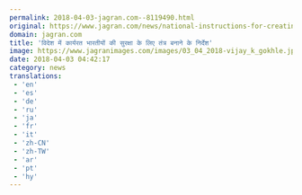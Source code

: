 ```yaml
---
permalink: 2018-04-03-jagran.com--8119490.html
original: https://www.jagran.com/news/national-instructions-for-creating-mechanisms-for-the-protection-of-indians-working-abroad-17768314.html
domain: jagran.com
title: 'विदेश में कार्यरत भारतीयों की सुरक्षा के लिए तंत्र बनाने के निर्देश'
image: https://www.jagranimages.com/images/03_04_2018-vijay_k_gokhle.jpg
date: 2018-04-03 04:42:17
category: news
translations: 
 - 'en'
 - 'es'
 - 'de'
 - 'ru'
 - 'ja'
 - 'fr'
 - 'it'
 - 'zh-CN'
 - 'zh-TW'
 - 'ar'
 - 'pt'
 - 'hy'
---
```


